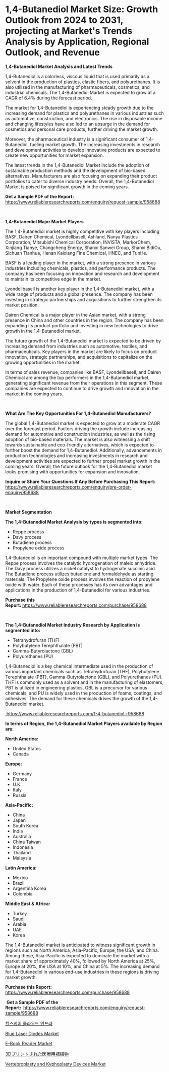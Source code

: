 <p><h1>1,4-Butanediol Market Size: Growth Outlook from 2024 to 2031, projecting at Market's Trends Analysis by Application, Regional Outlook, and Revenue</h1></p><p><strong>1,4-Butanediol Market Analysis and Latest Trends</strong></p>
<p><p>1,4-Butanediol is a colorless, viscous liquid that is used primarily as a solvent in the production of plastics, elastic fibers, and polyurethanes. It is also utilized in the manufacturing of pharmaceuticals, cosmetics, and industrial chemicals. The 1,4-Butanediol Market is expected to grow at a CAGR of 6.4% during the forecast period.</p><p>The market for 1,4-Butanediol is experiencing steady growth due to the increasing demand for plastics and polyurethanes in various industries such as automotive, construction, and electronics. The rise in disposable income and changing lifestyles have also led to an upsurge in the demand for cosmetics and personal care products, further driving the market growth.</p><p>Moreover, the pharmaceutical industry is a significant consumer of 1,4-Butanediol, fueling market growth. The increasing investments in research and development activities to develop innovative products are expected to create new opportunities for market expansion.</p><p>The latest trends in the 1,4-Butanediol Market include the adoption of sustainable production methods and the development of bio-based alternatives. Manufacturers are also focusing on expanding their product portfolios to cater to diverse industry needs. Overall, the 1,4-Butanediol Market is poised for significant growth in the coming years.</p></p>
<p><strong>Get a Sample PDF of the Report:&nbsp;</strong> <a href="https://www.reliableresearchreports.com/enquiry/request-sample/958688">https://www.reliableresearchreports.com/enquiry/request-sample/958688</a></p>
<p>&nbsp;</p>
<p><strong>1,4-Butanediol Major Market Players</strong></p>
<p><p>The 1,4-Butanediol market is highly competitive with key players including BASF, Dairen Chemical, Lyondellbasell, Ashland, Nanya Plastics Corporation, Mitsubishi Chemical Corporation, INVISTA, MarkorChem, Xinjiang Tianye, Changcheng Energy, Shanxi Sanwei Group, Shanxi BidiOu, Sichuan Tianhua, Henan Kaixiang Fine Chemical, HNEC, and TunHe.</p><p>BASF is a leading player in the market, with a strong presence in various industries including chemicals, plastics, and performance products. The company has been focusing on innovation and research and development to maintain its competitive edge in the market.</p><p>Lyondellbasell is another key player in the 1,4-Butanediol market, with a wide range of products and a global presence. The company has been investing in strategic partnerships and acquisitions to further strengthen its market position.</p><p>Dairen Chemical is a major player in the Asian market, with a strong presence in China and other countries in the region. The company has been expanding its product portfolio and investing in new technologies to drive growth in the 1,4-Butanediol market.</p><p>The future growth of the 1,4-Butanediol market is expected to be driven by increasing demand from industries such as automotive, textiles, and pharmaceuticals. Key players in the market are likely to focus on product innovation, strategic partnerships, and acquisitions to capitalize on the growing opportunities in the market.</p><p>In terms of sales revenue, companies like BASF, Lyondellbasell, and Dairen Chemical are among the top performers in the 1,4-Butanediol market, generating significant revenue from their operations in this segment. These companies are expected to continue to drive growth and innovation in the market in the coming years.</p></p>
<p>&nbsp;</p>
<p><strong>What Are The Key Opportunities For 1,4-Butanediol Manufacturers?</strong></p>
<p><p>The global 1,4-Butanediol market is expected to grow at a moderate CAGR over the forecast period. Factors driving the growth include increasing demand for automotive and construction industries, as well as the rising adoption of bio-based materials. The market is also witnessing a shift towards sustainable and eco-friendly alternatives, which is expected to further boost the demand for 1,4-Butanediol. Additionally, advancements in production technologies and increasing investments in research and development activities are expected to further propel market growth in the coming years. Overall, the future outlook for the 1,4-Butanediol market looks promising with opportunities for expansion and innovation.</p></p>
<p><strong>Inquire or Share Your Questions If Any Before Purchasing This Report:</strong> <a href="https://www.reliableresearchreports.com/enquiry/pre-order-enquiry/958688">https://www.reliableresearchreports.com/enquiry/pre-order-enquiry/958688</a></p>
<p>&nbsp;</p>
<p><strong>Market Segmentation</strong></p>
<p><strong>The 1,4-Butanediol Market Analysis by types is segmented into:</strong></p>
<p><ul><li>Reppe process</li><li>Davy process</li><li>Butadiene process</li><li>Propylene oxide process</li></ul></p>
<p><p>1,4-Butanediol is an important compound with multiple market types. The Reppe process involves the catalytic hydrogenation of maleic anhydride. The Davy process utilizes a nickel catalyst to hydrogenate succinic acid. The Butadiene process utilizes butadiene and formaldehyde as starting materials. The Propylene oxide process involves the reaction of propylene oxide with water. Each of these processes has its own advantages and applications in the production of 1,4-Butanediol for various industries.</p></p>
<p><strong>Purchase this Report:&nbsp;</strong><a href="https://www.reliableresearchreports.com/purchase/958688">https://www.reliableresearchreports.com/purchase/958688</a></p>
<p>&nbsp;</p>
<p><strong>The 1,4-Butanediol Market Industry Research by Application is segmented into:</strong></p>
<p><ul><li>Tetrahydrofuran (THF)</li><li>Polybutylene Terephthalate (PBT)</li><li>Gamma-Butyrolactone (GBL)</li><li>Polyurethanes (PU)</li></ul></p>
<p><p>1,4-Butanediol is a key chemical intermediate used in the production of various important chemicals such as Tetrahydrofuran (THF), Polybutylene Terephthalate (PBT), Gamma-Butyrolactone (GBL), and Polyurethanes (PU). THF is commonly used as a solvent and in the manufacturing of elastomers, PBT is utilized in engineering plastics, GBL is a precursor for various chemicals, and PU is widely used in the production of foams, coatings, and adhesives. The demand for these chemicals drives the growth of the 1,4-Butanediol market.</p></p>
<p><a href="https://www.reliableresearchreports.com/1-4-butanediol-r958688">&nbsp;https://www.reliableresearchreports.com/1-4-butanediol-r958688</a></p>
<p><strong>In terms of Region, the 1,4-Butanediol Market Players available by Region are:</strong></p>
<p>
    <p> <strong> North America: </strong>
        <ul>
            <li>United States</li>
            <li>Canada</li>
        </ul>
        </p> 
    <p> <strong> Europe: </strong>
        <ul>
            <li>Germany</li>
            <li>France</li>
            <li>U.K.</li>
            <li>Italy</li>
            <li>Russia</li>
        </ul>
        </p> 
    <p> <strong> Asia-Pacific: </strong>
        <ul>
            <li>China</li>
            <li>Japan</li>
            <li>South Korea</li>
            <li>India</li>
            <li>Australia</li>
            <li>China Taiwan</li>
            <li>Indonesia</li>
            <li>Thailand</li>
            <li>Malaysia</li>
        </ul>
        </p> 
    <p> <strong> Latin America: </strong>
        <ul>
            <li>Mexico</li>
            <li>Brazil</li>
            <li>Argentina Korea</li>
            <li>Colombia</li>
        </ul>
        </p> 
    <p> <strong> Middle East & Africa: </strong>
        <ul>
            <li>Turkey</li>
            <li>Saudi</li>
            <li>Arabia</li>
            <li>UAE</li>
            <li>Korea</li>
        </ul>
    </p>
    </p>
<p><p>The 1,4-Butanediol market is anticipated to witness significant growth in regions such as North America, Asia-Pacific, Europe, the USA, and China. Among these, Asia-Pacific is expected to dominate the market with a market share of approximately 40%, followed by North America at 25%, Europe at 20%, the USA at 10%, and China at 5%. The increasing demand for 1,4-Butanediol in various end-use industries in these regions is driving market growth.</p></p>
<p><strong>Purchase this Report: </strong><a href="https://www.reliableresearchreports.com/purchase/958688">https://www.reliableresearchreports.com/purchase/958688</a></p>
<p>&nbsp;<strong>Get a Sample PDF of the Report:&nbsp;&nbsp;</strong><a href="https://www.reliableresearchreports.com/enquiry/request-sample/958688">https://www.reliableresearchreports.com/enquiry/request-sample/958688</a></p>
<p><strong></strong></p>
<p><p><a href="https://github.com/laholand/Market-Research-Report-List-6/blob/main/7236977108274.md">헬스케어 클라우드 인프라</a></p><p><a href="https://github.com/arionmp/Market-Research-Report-List-5/blob/main/blue-laser-diodes-market.md">Blue Laser Diodes Market</a></p><p><a href="https://issuu.com/reportprime-2/docs/e-book-reader-market-size-2030.pptx_aba8b344a6a804">E-Book Reader Market</a></p><p><a href="https://github.com/mohamedbakry57/Market-Research-Report-List-6/blob/main/466023387386.md">3Dプリントされた医療用補綴物</a></p><p><a href="https://issuu.com/reportprime-2/docs/vertebroplasty-and-kyphoplasty-devi_1d40b834d4125a">Vertebroplasty and Kyphoplasty Devices Market</a></p></p>